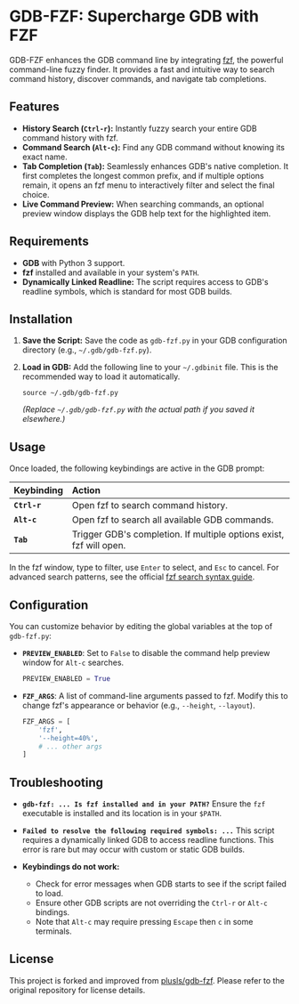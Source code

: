 # GDB-FZF: Supercharge GDB with FZF

GDB-FZF enhances the GDB command line by integrating [fzf](https://github.com/junegunn/fzf), the powerful command-line fuzzy finder. It provides a fast and intuitive way to search command history, discover commands, and navigate tab completions.

## Features

  - **History Search (`Ctrl-r`):** Instantly fuzzy search your entire GDB command history with fzf.
  - **Command Search (`Alt-c`):** Find any GDB command without knowing its exact name.
  - **Tab Completion (`Tab`):** Seamlessly enhances GDB's native completion. It first completes the longest common prefix, and if multiple options remain, it opens an fzf menu to interactively filter and select the final choice.
  - **Live Command Preview:** When searching commands, an optional preview window displays the GDB help text for the highlighted item.

## Requirements

  - **GDB** with Python 3 support.
  - **fzf** installed and available in your system's `PATH`.
  - **Dynamically Linked Readline:** The script requires access to GDB's readline symbols, which is standard for most GDB builds.

## Installation

1.  **Save the Script:**
    Save the code as `gdb-fzf.py` in your GDB configuration directory (e.g., `~/.gdb/gdb-fzf.py`).

2.  **Load in GDB:**
    Add the following line to your `~/.gdbinit` file. This is the recommended way to load it automatically.

    ```gdb
    source ~/.gdb/gdb-fzf.py
    ```

    *(Replace `~/.gdb/gdb-fzf.py` with the actual path if you saved it elsewhere.)*

## Usage

Once loaded, the following keybindings are active in the GDB prompt:

| Keybinding      | Action                                                                   |
| :-------------- | :----------------------------------------------------------------------- |
| **`Ctrl-r`** | Open fzf to search command history.                                      |
| **`Alt-c`** | Open fzf to search all available GDB commands.                           |
| **`Tab`** | Trigger GDB's completion. If multiple options exist, fzf will open.      |

In the fzf window, type to filter, use `Enter` to select, and `Esc` to cancel. For advanced search patterns, see the official [fzf search syntax guide](https://github.com/junegunn/fzf?tab=readme-ov-file#search-syntax).

## Configuration

You can customize behavior by editing the global variables at the top of `gdb-fzf.py`:

  - **`PREVIEW_ENABLED`**:
    Set to `False` to disable the command help preview window for `Alt-c` searches.

    ```python
    PREVIEW_ENABLED = True
    ```

  - **`FZF_ARGS`**:
    A list of command-line arguments passed to fzf. Modify this to change fzf's appearance or behavior (e.g., `--height`, `--layout`).

    ```python
    FZF_ARGS = [
        'fzf',
        '--height=40%',
        # ... other args
    ]
    ```

## Troubleshooting

  - **`gdb-fzf: ... Is fzf installed and in your PATH?`**
    Ensure the `fzf` executable is installed and its location is in your `$PATH`.

  - **`Failed to resolve the following required symbols: ...`**
    This script requires a dynamically linked GDB to access readline functions. This error is rare but may occur with custom or static GDB builds.

  - **Keybindings do not work:**

      - Check for error messages when GDB starts to see if the script failed to load.
      - Ensure other GDB scripts are not overriding the `Ctrl-r` or `Alt-c` bindings.
      - Note that `Alt-c` may require pressing `Escape` then `c` in some terminals.

## License

This project is forked and improved from [plusls/gdb-fzf](https://github.com/plusls/gdb-fzf). Please refer to the original repository for license details.
